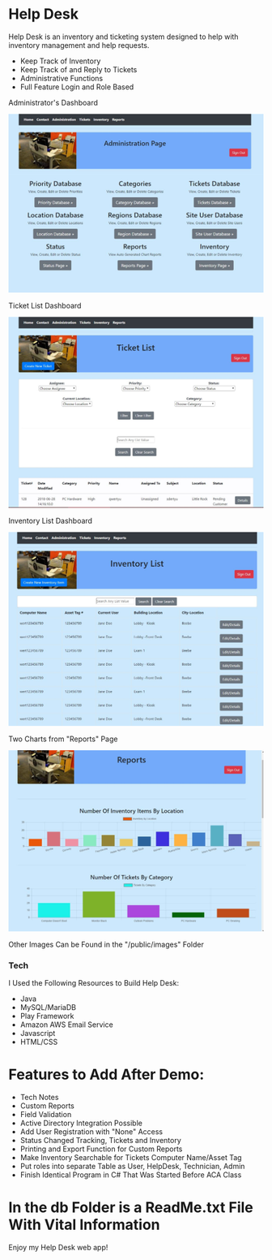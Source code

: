 # Help Desk

 Help Desk is an inventory and ticketing system designed to help with inventory management and help requests.

   - Keep Track of Inventory
   - Keep Track of and Reply to Tickets
   - Administrative Functions
   - Full Feature Login and Role Based


Administrator's Dashboard

 ![administrator functions](/public/images/AdministrationPage.JPG)


 Ticket List Dashboard

 ![ticket list](/public/images/TicketList.JPG)


 Inventory List Dashboard

 ![inventory list](/public/images/InventoryList.JPG)


Two Charts from "Reports" Page

 ![reports](/public/images/ReportsCharts.JPG)



Other Images Can be Found in the "/public/images" Folder

 ### Tech
 I Used the Following Resources to Build Help Desk:

 * Java
 * MySQL/MariaDB
 * Play Framework
 * Amazon AWS Email Service
 * Javascript
 * HTML/CSS

 # Features to Add After Demo:
 * Tech Notes
 * Custom Reports
 * Field Validation
 * Active Directory Integration Possible
 * Add User Registration with "None" Access
 * Status Changed Tracking, Tickets and Inventory
 * Printing and Export Function for Custom Reports
 * Make Inventory Searchable for Tickets Computer Name/Asset Tag
 * Put roles into separate Table as User, HelpDesk, Technician, Admin
 * Finish Identical Program in C# That Was Started Before ACA Class

 # In the db Folder is a ReadMe.txt File With Vital Information

 Enjoy my Help Desk web app!